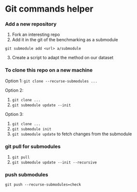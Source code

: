 # Git commands helper

### Add a new repository

1. Fork an interesting repo 
2. Add it in the git of the benchmarking as a submodule 
```
git submodule add <url> a/submodule 
```
3. Create a script to adapt the method on our dataset

### To clone this repo on a new machine

Option 1:
`git clone --recurse-submodules ...`

Option 2:
1. `git clone ...`
2. `git submodule update --init`

Option 3:
1. `git clone ...`
2. `git submodule init`
3. `git submodule update` to fetch changes from the submodule

### git pull for submodules

1. `git pull`
2. `git submodule update --init --recursive`

### push submodules

`git push --recurse-submodules=check`


